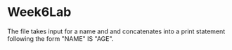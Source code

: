 # Week6Lab

The file takes input for a name and and concatenates into a print statement following the form "NAME" IS "AGE".
